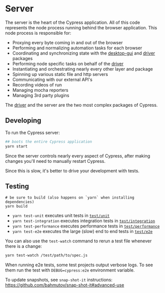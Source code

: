 # Server

The server is the heart of the Cypress application. All of this code represents the node process running behind the browser application. This node process is responsible for:

- Proxying every byte coming in and out of the browser
- Performing and normalizing automation tasks for each browser
- Coordinating and synchronizing state with the [desktop-gui](../desktop-gui) and [driver](../driver) packages
- Performing node specific tasks on behalf of the [driver](../driver)
- Instantiating and orchestrating nearly every other layer and package
- Spinning up various static file and http servers
- Communicating with our external API's
- Recording videos of run
- Managing mocha reporters
- Managing 3rd party plugins

The [driver](../driver) and the server are the two most complex packages of Cypress.

## Developing

To run the Cypress server:

```bash
## boots the entire Cypress application
yarn start
```

Since the server controls nearly every aspect of Cypress, after making changes you'll need to manually restart Cypress.

Since this is slow, it's better to drive your development with tests.

## Testing

```shell
# be sure to build (also happens on `yarn` when installing dependencies)
yarn build
```

* `yarn test-unit` executes unit tests in [`test/unit`](./test/unit)
* `yarn test-integration` executes integration tests in [`test/integration`](./test/integration)
* `yarn test-performance` executes performance tests in [`test/performance`](./test/performance)
* `yarn test-e2e` executes the large (slow) end to end tests in [`test/e2e`](./test/e2e)

You can also use the `test-watch` command to rerun a test file whenever there is a change:

```bash
yarn test-watch /test/path/to/spec.js
```

When running e2e tests, some test projects output verbose logs. To see them run the test with `DEBUG=cypress:e2e` environment variable.

To update snapshots, see `snap-shot-it` instructions: https://github.com/bahmutov/snap-shot-it#advanced-use
